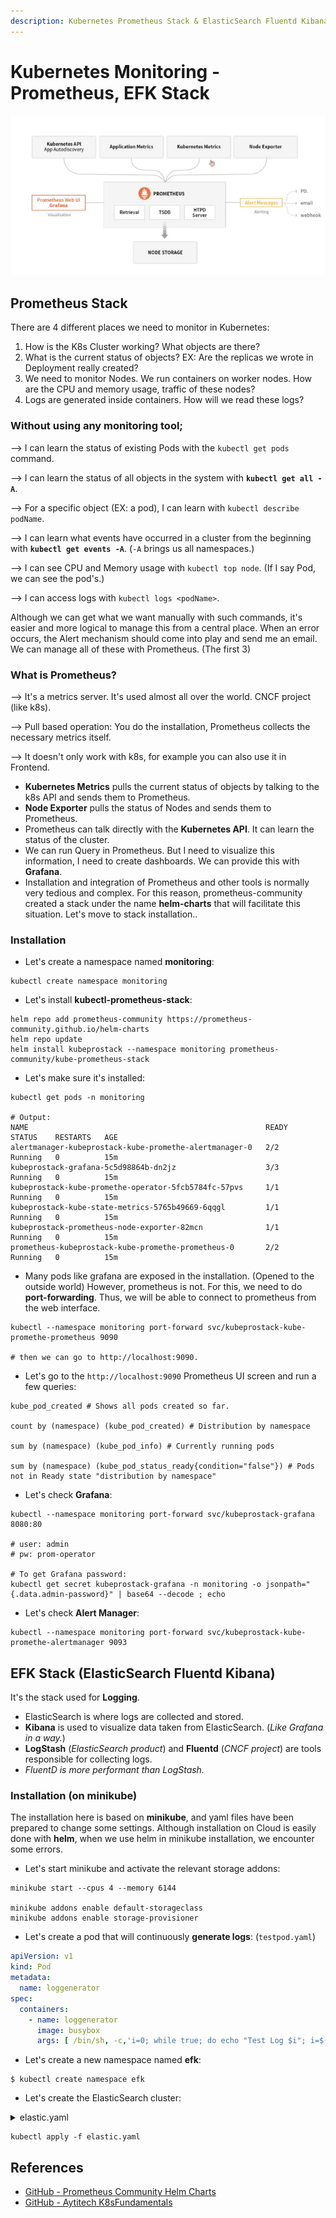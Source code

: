 ```yaml
---
description: Kubernetes Prometheus Stack & ElasticSearch Fluentd Kibana Stack
---
```


# Kubernetes Monitoring - Prometheus, EFK Stack

![](<../images/kubernetes_prometheus.png>)

## Prometheus Stack

There are 4 different places we need to monitor in Kubernetes:

1. How is the K8s Cluster working? What objects are there?
2. What is the current status of objects? EX: Are the replicas we wrote in Deployment really created?
3. We need to monitor Nodes. We run containers on worker nodes. How are the CPU and memory usage, traffic of these
   nodes?
4. Logs are generated inside containers. How will we read these logs?

### Without using any monitoring tool;

–> I can learn the status of existing Pods with the `kubectl get pods` command.

–> I can learn the status of all objects in the system with **`kubectl get all -A`**.

–> For a specific object (EX: a pod), I can learn with `kubectl describe podName`.

–> I can learn what events have occurred in a cluster from the beginning with **`kubectl get events -A`**. (`-A` brings
us all namespaces.)

–> I can see CPU and Memory usage with `kubectl top node`. (If I say Pod, we can see the pod's.)

–> I can access logs with `kubectl logs <podName>`.

Although we can get what we want manually with such commands, it's easier and more logical to manage this from a central
place. When an error occurs, the Alert mechanism should come into play and send me an email. We can manage all of these
with Prometheus. (The first 3)

### What is Prometheus?

–> It's a metrics server. It's used almost all over the world. CNCF project (like k8s).

–> Pull based operation: You do the installation, Prometheus collects the necessary metrics itself.

–> It doesn't only work with k8s, for example you can also use it in Frontend.

* **Kubernetes Metrics** pulls the current status of objects by talking to the k8s API and sends them to Prometheus.
* **Node Exporter** pulls the status of Nodes and sends them to Prometheus.
* Prometheus can talk directly with the **Kubernetes API**. It can learn the status of the cluster.
* We can run Query in Prometheus. But I need to visualize this information, I need to create dashboards. We can provide
  this with **Grafana**.
* Installation and integration of Prometheus and other tools is normally very tedious and complex. For this reason,
  prometheus-community created a stack under the name **helm-charts** that will facilitate this situation. Let's move to
  stack installation..

### Installation

* Let's create a namespace named **monitoring**:

```shell
kubectl create namespace monitoring
```

* Let's install **kubectl-prometheus-stack**:

```shell
helm repo add prometheus-community https://prometheus-community.github.io/helm-charts
helm repo update
helm install kubeprostack --namespace monitoring prometheus-community/kube-prometheus-stack
```

* Let's make sure it's installed:

```shell
kubectl get pods -n monitoring

# Output:
NAME                                                     READY   STATUS    RESTARTS   AGE
alertmanager-kubeprostack-kube-promethe-alertmanager-0   2/2     Running   0          15m
kubeprostack-grafana-5c5d98864b-dn2jz                    3/3     Running   0          15m
kubeprostack-kube-promethe-operator-5fcb5784fc-57pvs     1/1     Running   0          15m
kubeprostack-kube-state-metrics-5765b49669-6qqgl         1/1     Running   0          15m
kubeprostack-prometheus-node-exporter-82mcn              1/1     Running   0          15m
prometheus-kubeprostack-kube-promethe-prometheus-0       2/2     Running   0          15m
```

* Many pods like grafana are exposed in the installation. (Opened to the outside world) However, prometheus is not. For
  this, we need to do **port-forwarding**. Thus, we will be able to connect to prometheus from the web interface.

```shell
kubectl --namespace monitoring port-forward svc/kubeprostack-kube-promethe-prometheus 9090

# then we can go to http://localhost:9090.
```

* Let's go to the `http://localhost:9090` Prometheus UI screen and run a few queries:

```shell
kube_pod_created # Shows all pods created so far.

count by (namespace) (kube_pod_created) # Distribution by namespace 

sum by (namespace) (kube_pod_info) # Currently running pods

sum by (namespace) (kube_pod_status_ready{condition="false"}) # Pods not in Ready state "distribution by namespace"
```

* Let's check **Grafana**:

```shell
kubectl --namespace monitoring port-forward svc/kubeprostack-grafana 8080:80

# user: admin
# pw: prom-operator

# To get Grafana password:
kubectl get secret kubeprostack-grafana -n monitoring -o jsonpath="{.data.admin-password}" | base64 --decode ; echo
```

* Let's check **Alert Manager**:

```shell
kubectl --namespace monitoring port-forward svc/kubeprostack-kube-promethe-alertmanager 9093
```

## EFK Stack (ElasticSearch Fluentd Kibana)

It's the stack used for **Logging**.

* ElasticSearch is where logs are collected and stored.
* **Kibana** is used to visualize data taken from ElasticSearch. (_Like Grafana in a way._)
* **LogStash** (_ElasticSearch product_) and **Fluentd** (_CNCF project_) are tools responsible for collecting logs.
* _FluentD is more performant than LogStash._

### Installation (on minikube)

The installation here is based on **minikube**, and yaml files have been prepared to change some settings. Although
installation on Cloud is easily done with **helm**, when we use helm in minikube installation, we encounter some errors.

* Let's start minikube and activate the relevant storage addons:

```shell
minikube start --cpus 4 --memory 6144

minikube addons enable default-storageclass
minikube addons enable storage-provisioner
```

* Let's create a pod that will continuously **generate logs**: (`testpod.yaml`)

```yaml
apiVersion: v1
kind: Pod
metadata:
  name: loggenerator
spec:
  containers:
    - name: loggenerator
      image: busybox
      args: [ /bin/sh, -c,'i=0; while true; do echo "Test Log $i"; i=$((i+1)); sleep 1; done' ]
```

* Let's create a new namespace named **efk**:

```shell
$ kubectl create namespace efk
```

* Let's create the ElasticSearch cluster:

<details>
<summary>elastic.yaml</summary>

```yaml
kind: Service
apiVersion: v1
metadata:
  name: elasticsearch
  namespace: efk
  labels:
    app: elasticsearch
spec:
  selector:
    app: elasticsearch
  clusterIP: None
  ports:
    - port: 9200
      name: rest
    - port: 9300
      name: inter-node
---
apiVersion: apps/v1
kind: StatefulSet
metadata:
  name: es-cluster
  namespace: efk
spec:
  serviceName: elasticsearch
  replicas: 3
  selector:
    matchLabels:
      app: elasticsearch
  template:
    metadata:
      labels:
        app: elasticsearch
    spec:
      containers:
        - name: elasticsearch
          image: docker.elastic.co/elasticsearch/elasticsearch:7.16.0
          resources:
            limits:
              cpu: 1000m
            requests:
              cpu: 100m
          ports:
            - containerPort: 9200
              name: rest
              protocol: TCP
            - containerPort: 9300
              name: inter-node
              protocol: TCP
          volumeMounts:
            - name: data
              mountPath: /usr/share/elasticsearch/data
          env:
            - name: cluster.name
              value: k8s-logs
            - name: node.name
              valueFrom:
                fieldRef:
                  fieldPath: metadata.name
            - name: discovery.seed_hosts
              value: "es-cluster-0.elasticsearch,es-cluster-1.elasticsearch,es-cluster-2.elasticsearch"
            - name: cluster.initial_master_nodes
              value: "es-cluster-0,es-cluster-1,es-cluster-2"
            - name: ES_JAVA_OPTS
              value: "-Xms512m -Xmx512m"
      initContainers:
        - name: fix-permissions
          image: busybox
          command: [ "sh", "-c", "chown -R 1000:1000 /usr/share/elasticsearch/data" ]
          securityContext:
            privileged: true
          volumeMounts:
            - name: data
              mountPath: /usr/share/elasticsearch/data
        - name: increase-vm-max-map
          image: busybox
          command: [ "sysctl", "-w", "vm.max_map_count=262144" ]
          securityContext:
            privileged: true
        - name: increase-fd-ulimit
          image: busybox
          command: [ "sh", "-c", "ulimit -n 65536" ]
          securityContext:
            privileged: true
  volumeClaimTemplates:
    - metadata:
        name: data
        labels:
          app: elasticsearch
      spec:
        accessModes: [ "ReadWriteOnce" ]
        storageClassName: standard
        resources:
          requests:
            storage: 1Gi
```

</details>

```shell
kubectl apply -f elastic.yaml
```

## References

- [GitHub - Prometheus Community Helm Charts](https://github.com/prometheus-community/helm-charts/tree/main/charts/kube-prometheus-stack)
- [GitHub - Aytitech K8sFundamentals](https://github.com/aytitech/k8sfundamentals/tree/main/monitoring)